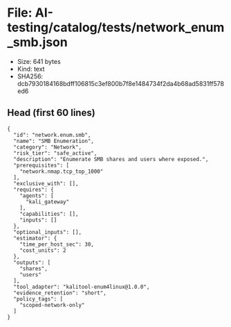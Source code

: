 # File: AI-testing/catalog/tests/network_enum_smb.json

- Size: 641 bytes
- Kind: text
- SHA256: dcb7930184168bdff106815c3ef800b7f8e1484734f2da4b68ad5831ff578ed6

## Head (first 60 lines)

```
{
  "id": "network.enum.smb",
  "name": "SMB Enumeration",
  "category": "Network",
  "risk_tier": "safe_active",
  "description": "Enumerate SMB shares and users where exposed.",
  "prerequisites": [
    "network.nmap.tcp_top_1000"
  ],
  "exclusive_with": [],
  "requires": {
    "agents": [
      "kali_gateway"
    ],
    "capabilities": [],
    "inputs": []
  },
  "optional_inputs": [],
  "estimator": {
    "time_per_host_sec": 30,
    "cost_units": 2
  },
  "outputs": [
    "shares",
    "users"
  ],
  "tool_adapter": "kalitool-enum4linux@1.0.0",
  "evidence_retention": "short",
  "policy_tags": [
    "scoped-network-only"
  ]
}
```

